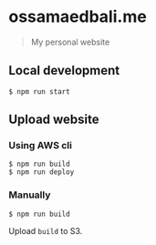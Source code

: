 # ossamaedbali.me

> My personal website

## Local development

```
$ npm run start
```

## Upload website

### Using AWS cli

```
$ npm run build
$ npm run deploy
```

### Manually

```
$ npm run build
```

Upload `build` to S3.

